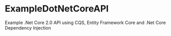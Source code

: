 # ExampleDotNetCoreAPI
Example .Net Core 2.0 API using CQS, Entity Framework Core and .Net Core Dependency Injection
